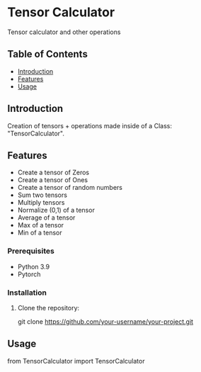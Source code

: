 # Tensor Calculator

Tensor calculator and other operations 

## Table of Contents

- [Introduction](#Introduction)
- [Features](#Features)
- [Usage](#usage)


## Introduction

Creation of tensors + operations made inside of a Class: "TensorCalculator". 

## Features

- Create a tensor of Zeros
- Create a tensor of Ones
- Create a tensor of random numbers
- Sum two tensors
- Multiply tensors
- Normalize (0,1) of a tensor
- Average of a tensor
- Max of a tensor
- Min of a tensor

### Prerequisites

- Python 3.9
- Pytorch

### Installation

1. Clone the repository:

   git clone https://github.com/your-username/your-project.git
## Usage
from TensorCalculator import TensorCalculator
